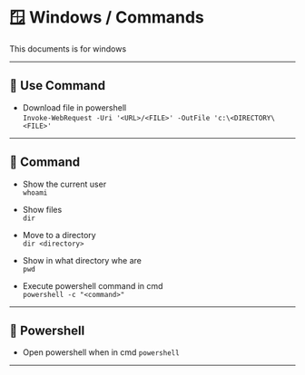 # 🪟  Windows / Commands

This documents is for windows

---

## 🚁 Use Command

- Download file in powershell\
`Invoke-WebRequest -Uri '<URL>/<FILE>' -OutFile 'c:\<DIRECTORY\<FILE>'`

---

## 🌅 Command

- Show the current user\
`whoami`

- Show files\
`dir`

- Move to a directory\
`dir <directory>`

- Show in what directory whe are\
`pwd`

- Execute powershell command in cmd\
`powershell -c "<command>"`

---

## 🎣 Powershell

- Open powershell when in cmd
`powershell`

---
